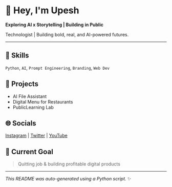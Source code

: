 # 👋 Hey, I'm Upesh

**Exploring AI x Storytelling | Building in Public**

Technologist | Building bold, real, and AI-powered futures.

---

## 🔧 Skills
`Python`, `AI`, `Prompt Engineering`, `Branding`, `Web Dev`

## 🚀 Projects
- AI File Assistant
- Digital Menu for Restaurants
- PublicLearning Lab

## 🌐 Socials
[Instagram](https://instagram.com/hotbpoison) | [Twitter](https://x.com/upeshinmars) | [YouTube](https://youtube.com/@techinahurry-A)

## 🎯 Current Goal
> Quitting job & building profitable digital products

---

_This README was auto-generated using a Python script._ ✨
